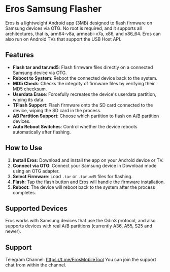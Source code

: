 # Eros Samsung Flasher

Eros is a lightweight Android app (3MB) designed to flash firmware on Samsung devices via OTG. No root is required, and it supports all architectures, that is, arm64-v8a, armeabi-v7a, x86, and x86_64. Eros can also run on Android TVs that support the USB Host API.

## Features

- **Flash tar and tar.md5**: Flash firmware files directly on a connected Samsung device via OTG.
- **Reboot to System**: Reboot the connected device back to the system.
- **MD5 Check**: Checks the integrity of firmware files by verifying their MD5 checksum.
- **Userdata Erase**: Forcefully recreates the device's userdata partition, wiping its data.
- **TFlash Support**: Flash firmware onto the SD card connected to the device, wiping the SD card in the process.
- **AB Partition Support**: Choose which partition to flash on A/B partition devices.
- **Auto Reboot Switches**: Control whether the device reboots automatically after flashing.

## How to Use

1. **Install Eros**: Download and install the app on your Android device or TV.
2. **Connect via OTG**: Connect your Samsung device in Download mode using an OTG adapter.
3. **Select Firmware**: Load `.tar` or `.tar.md5` files for flashing.
4. **Flash**: Tap the flash button and Eros will handle the firmware installation.
5. **Reboot**: The device will reboot back to the system after the process completes.

## Supported Devices

Eros works with Samsung devices that use the Odin3 protocol, and also supports devices with real A/B partitions (currently A36, A55, S25 and newer).

## Support
Telegram Channel: https://t.me/ErosMobileTool
You can join the support chat from within the channel.
